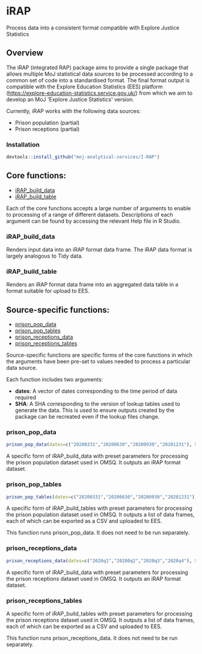 # iRAP

Process data into a consistent format compatible with Explore Justice Statistics

## Overview

The iRAP (integrated RAP) package aims to provide a single package that allows multiple MoJ statistical data sources to be processed according to a common set of code into a standardised format. The final format output is compatible with the Explore Education Statistics (EES) platform (https://explore-education-statistics.service.gov.uk/) from which we aim to develop an MoJ 'Explore Justice Statistics' version.

Currently, iRAP works with the following data sources:
  - Prison population (partial)
  - Prison receptions (partial)

### Installation

```r
devtools::install_github("moj-analytical-services/I-RAP")
```

## Core functions:

  -  [iRAP_build_data](#iRAP_build_data)
  -  [iRAP_build_table](#iRAP_build_table)
  
Each of the core functions accepts a large number of arguments to enable to processing of a range of different datasets. Descriptions of each argument can be found by accessing the relevant Help file in R Studio.
  
### iRAP_build_data

Renders input data into an iRAP format data frame. The iRAP data format is largely analogous to Tidy data.

### iRAP_build_table

Renders an iRAP format data frame into an aggregated data table in a format suitable for upload to EES.

## Source-specific functions:

  -  [prison_pop_data](#prison_pop_data)
  -  [prison_pop_tables](#prison_pop_tables)
  -  [prison_receptions_data](#prison_receptions_data)
  -  [prison_receptions_tables](#prison_receptions_tables)
  
Source-specific functions are specific forms of the core functions in which the arguments have been pre-set to values needed to process a particular data source.

Each function includes two arguments:
  - **dates**: A vector of dates corresponding to the time period of data required
  - **SHA**: A SHA corresponding to the version of lookup tables used to generate the data. This is used to ensure outputs created by the package can be recreated even if the lookup files change.
  
### prison_pop_data

```r
prison_pop_data(dates=c("20200331","20200630","20200930","20201231"), SHA="main")
```

A specific form of iRAP_build_data with preset parameters for processing the prison population dataset used in OMSQ. It outputs an iRAP format dataset.

### prison_pop_tables

```r
prison_pop_tables(dates=c("20200331","20200630","20200930","20201231"), SHA="main")
```

A specific form of iRAP_build_tables with preset parameters for processing the prison population dataset used in OMSQ. It outputs a list of data frames, each of which can be exported as a CSV and uploaded to EES.

This function runs prison_pop_data. It does not need to be run separately. 

### prison_receptions_data

```r
prison_receptions_data(dates=c("2020q1","20200q2","2020q3","2020q4"), SHA="main")
```

A specific form of iRAP_build_data with preset parameters for processing the prison receptions dataset used in OMSQ. It outputs an iRAP format dataset.

### prison_receptions_tables

A specific form of iRAP_build_tables with preset parameters for processing the prison receptions dataset used in OMSQ. It outputs a list of data frames, each of which can be exported as a CSV and uploaded to EES.

This function runs prison_receptions_data. It does not need to be run separately. 






